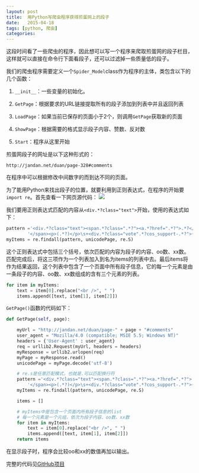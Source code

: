 ```yaml
---
layout: post
title:  用Python写爬虫程序获得煎蛋网上的段子
date:   2015-04-18
tags: [python, 爬虫]
categories: 
---
```


这段时间看了一些爬虫的程序，因此想可以写一个程序来爬取煎蛋网的段子栏目，这样就可以直接在命令行下面看段子，还可以过滤掉一些质量低的段子。

我们的爬虫程序需要定义一个`Spider_Model`class作为程序的主体，类包含以下的几个函数：

1. `__init__`：一些变量的初始化。

2. `GetPage`：根据要求的URL链接提取所有的段子添加到列表中并且返回列表

3. `LoadPage`：如果当前已保存的页面小于2个，则调用`GetPage`获取新的页面

4. `ShowPage`：根据需要的格式显示段子内容、赞数、反对数

5. `Start`：程序从这里开始

煎蛋网段子的网址是以下这种形式的：
	
	http://jandan.net/duan/page-328#comments

在程序中可以根据修改中间数字的而到达不同的页面。

为了能用Python来找出段子的位置，就要利用到正则表达式，在程序的开始要`import re`。首先查看一下网页源代码：
![](/asset/images/2015-04-18-jandan_source_code.png)

<!-- more -->

我们要用正则表达式匹配的内容从`<div.*?class="text">`开始，使用的表达式如下：

```python
pattern ='<div.*?class="text"><span.*?class=".*?"><a.*?href=".*?">.*?</a>' + \
        '</span><p>(.*?)</p>\s+<div.*?class="vote".*?cos_support-.*?">(\d+)</span>.*?cos_unsupport-.*?">(\d+)</span>]</div>'
myItems = re.findall(pattern, unicodePage, re.S)
```

这个正则表达式中包括三个括号，依次匹配的内容为段子的内容、oo数、xx数。匹配完成后，将这三项作为一个列表加入到名为items的列表中去。最后items将作为结果返回，这个列表中包含了一个页面中所有段子信息，它的每一个元素是由一条段子的内容、oo数、xx数组成的含有三个元素的列表。
    
```python
for item in myItems:
    text = item[0].replace("<br />", " ")
    items.append([text, item[1], item[2]])
```

`GetPage()`函数的代码如下：
    
```python
def GetPage(self, page):

    myUrl = "http://jandan.net/duan/page-" + page + "#comments"
    user_agent = "Mozilla/4.0 (compatible; MSIE 5.5; Windows NT)"
    headers = {'User-Agent' : user_agent}
    req = urllib2.Request(myUrl, headers = headers)
    myResponse = urllib2.urlopen(req)
    myPage = myResponse.read()
    unicodePage = myPage.decode('utf-8')

    # re.s是任意匹配模式，也就是.可以匹配换行符
    pattern ='<div.*?class="text"><span.*?class=".*?"><a.*?href=".*?">.*?</a>' + \
        '</span><p>(.*?)</p>\s+<div.*?class="vote".*?cos_support-.*?">(\d+)</span>.*?cos_unsupport-.*?">(\d+)</span>]</div>'
    myItems = re.findall(pattern, unicodePage, re.S)

    items = []

    # myItems中是包含一个页面内所有段子信息的list
    # 每一个元素是一个元组，依次为段子内容、oo数、xx数
    for item in myItems:
        text = item[0].replace("<br />", " ")
        items.append([text, item[1], item[2]])
    return items
```

在显示段子时，程序会比较oo和xx的数值再加以输出。

完整的代码见[GitHub项目](https://github.com/wukai1220/Jandan/blob/master/jandan_duan.py)